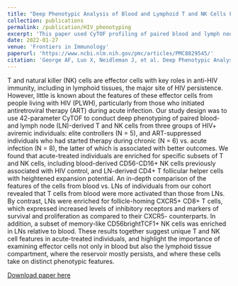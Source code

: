 ```yaml
---
title: "Deep Phenotypic Analysis of Blood and Lymphoid T and NK Cells From HIV+ Controllers and ART-Suppressed Individuals"
collection: publications
permalink: /publication/HIV_phenotyping
excerpt: 'This paper used CyTOF profiling of paired blood and lymph node samples from aviremic HIV+ individuals to identify unique phenotypic profiles in elite controllers versus ART-suppressed individuals.'
date: 2022-01-27
venue: 'Frontiers in Immunology'
paperurl: 'https://www.ncbi.nlm.nih.gov/pmc/articles/PMC8829545/'
citation: 'George AF, Luo X, Neidleman J, et al. Deep Phenotypic Analysis of Blood and Lymphoid T and NK Cells From HIV+ Controllers and ART-Suppressed Individuals. Front Immunol. 2022;13:803417. Published 2022 Jan 27. doi:10.3389/fimmu.2022.803417'
---
```

T and natural killer (NK) cells are effector cells with key roles in anti-HIV immunity, including in lymphoid tissues, the major site of HIV persistence. However, little is known about the features of these effector cells from people living with HIV (PLWH), particularly from those who initiated antiretroviral therapy (ART) during acute infection. Our study design was to use 42-parameter CyTOF to conduct deep phenotyping of paired blood- and lymph node (LN)-derived T and NK cells from three groups of HIV+ aviremic individuals: elite controllers (N = 5), and ART-suppressed individuals who had started therapy during chronic (N = 6) vs. acute infection (N = 8), the latter of which is associated with better outcomes. We found that acute-treated individuals are enriched for specific subsets of T and NK cells, including blood-derived CD56-CD16+ NK cells previously associated with HIV control, and LN-derived CD4+ T follicular helper cells with heightened expansion potential. An in-depth comparison of the features of the cells from blood vs. LNs of individuals from our cohort revealed that T cells from blood were more activated than those from LNs. By contrast, LNs were enriched for follicle-homing CXCR5+ CD8+ T cells, which expressed increased levels of inhibitory receptors and markers of survival and proliferation as compared to their CXCR5- counterparts. In addition, a subset of memory-like CD56brightTCF1+ NK cells was enriched in LNs relative to blood. These results together suggest unique T and NK cell features in acute-treated individuals, and highlight the importance of examining effector cells not only in blood but also the lymphoid tissue compartment, where the reservoir mostly persists, and where these cells take on distinct phenotypic features.

[Download paper here](http://academicpages.github.io/files/paper3.pdf)
